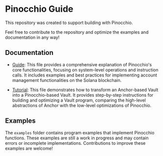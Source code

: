 # Pinocchio Guide

This repository was created to support building with Pinocchio.

Feel free to contribute to the repository and optimize the examples and documentation in any way!

## Documentation

- [Guide](GUIDE.md): This file provides a comprehensive explanation of Pinocchio's core functionalities, focusing on system-level operations and instruction calls. It includes examples and best practices for implementing account management functionalities on the Solana blockchain.
  
- [Tutorial](TUTORIAL.md): This file demonstrates how to transform an Anchor-based Vault into a Pinocchio-based Vault. It provides step-by-step instructions for building and optimizing a Vault program, comparing the high-level abstractions of Anchor with the low-level optimizations of Pinocchio.

## Examples

The `examples` folder contains program examples that implement Pinocchio functions. These examples are still a work in progress and may contain errors or incomplete implementations. Contributions to improve these examples are welcome!